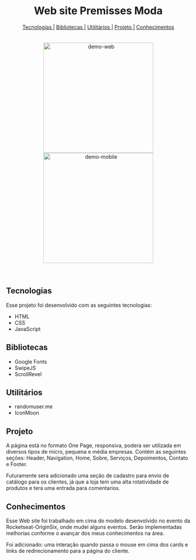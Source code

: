 <h1 align="center"> Web site Premisses Moda </h1>

<div align="center">
<nav>
          <a href="#Technologies">Tecnologias |</a>
          <a href="#library">Bibliotecas |</a>
          <a href="#utilities">Utilitários |</a>
          <a href="#Project">Projeto |</a>
          <a href="#knowledge">Conhecimentos</a>
        </nav>
</div>

<br>
<br>

<div align="center" >
<img src="./assets/Gif/web.gif" alt="demo-web" height="300">
<img src="./assets/Gif/mobile.gif" alt="demo-mobile" height="300">
</div>

<br>
<br>

<h2 id="Technologies"> Tecnologias </h2>

Esse projeto foi desenvolvido com as seguintes tecnologias:

- HTML
- CSS
- JavaScript

<h2 id="library"> Bibliotecas </h2>

- Google Fonts
- SwipeJS
- ScrollRevel

<h2 id="utilities"> Utilitários </h2>

- randomuser.me
- IconMoon

<h2 id="Project"> Projeto </h2>

A página está no formato One Page, responsiva, podera ser utilizada em diversos tipos de micro, pequena e média empresas. Contém as seguintes seções: Header, Navigation, Home, Sobre, Serviços, Depoimentos, Contato e Footer.

Futuramente sera adicionado uma seção de cadastro para envio de catálogo para os clientes, já que a loja tem uma alta rotatividade de produtos e tera uma entrada para comentarios.

<h2 id="knowledge"> Conhecimentos </h2>

Esse Web site foi trabalhado em cima do modelo desenvolvido no evento da Rocketseat-OriginSix, onde mudei alguns eventos. Serão implementadas melhorias conforme o avançar dos meus conhecimentos na área.

Foi adicionado: uma interação quando passa o mouse em cima dos cards e links de redirecionamento para a página do cliente.
